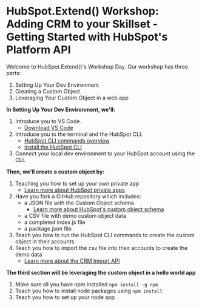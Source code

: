 # HubSpot.Extend() Workshop: Adding CRM to your Skillset - Getting Started with HubSpot's Platform API

Welcome to HubSpot.Extend()'s Workshop Day. Our workshop has three parts:
1. Setting Up Your Dev Environment
2. Creating a Custom Object
3. Leveraging Your Custom Object in a web app

**In Setting Up Your Dev Environment, we'll:**
1. Introduce you to VS Code. 
    - [Download VS Code](https://code.visualstudio.com/Docs/setup/setup-overview)
2. Introduce you to the terminal and the HubSpot CLI.
    - [HubSpot CLI commands overview](https://developers.hubspot.com/docs/cms/developer-reference/local-development-cli)
    - [Install the HubSpot CLI](https://github.com/HubSpot/hubspot-cli)
3. Connect your local dev environment to your HubSpot account using the CLI.

**Then, we'll create a custom object by:**
1. Teaching you how to set up your own private app
    - [Learn more about HubSpot private apps](https://developers.hubspot.com/docs/api/private-apps)
2. Have you fork a GitHub repository which includes:
    - a JSON file with the Custom Object schema
        - [Learn more about HubSpot's custom object schema](https://developers.hubspot.com/docs/api/crm/crm-custom-objects#tab-3)
    - a CSV file with demo custom object data
    - a completed index.js file
    - a package.json file
3. Teach you how to run the HubSpot CLI commands to create the custom object in their accounts
4. Teach you how to import the csv file into their accounts to create the demo data
    - [Learn more about the CRM Import API](https://developers.hubspot.com/docs/api/crm/imports)

**The third section will be leveraging the custom object in a hello world app**
1. Make sure all you have npm installed `npm install -g npm`
2. Teach you how to install node packages using `npm install`
4. Teach you how to set up your node app